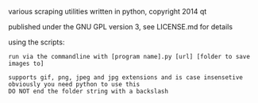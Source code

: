 various scraping utilities written in python, copyright 2014 qt

published under the GNU GPL version 3, see LICENSE.md for details

using the scripts:

	run via the commandline with [program name].py [url] [folder to save images to]

	supports gif, png, jpeg and jpg extensions and is case insensetive
	obviously you need python to use this
	DO NOT end the folder string with a backslash
